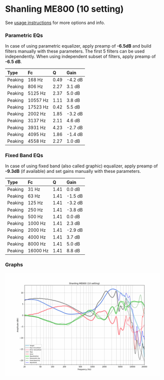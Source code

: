 # Shanling ME800 (10 setting)
See [usage instructions](https://github.com/jaakkopasanen/AutoEq#usage) for more options and info.

### Parametric EQs
In case of using parametric equalizer, apply preamp of **-6.5dB** and build filters manually
with these parameters. The first 5 filters can be used independently.
When using independent subset of filters, apply preamp of **-6.5 dB**.

| Type    | Fc       |    Q | Gain    |
|:--------|:---------|:-----|:--------|
| Peaking | 168 Hz   | 0.49 | -4.2 dB |
| Peaking | 806 Hz   | 2.27 | 3.1 dB  |
| Peaking | 5125 Hz  | 2.37 | 5.0 dB  |
| Peaking | 10557 Hz | 1.11 | 3.8 dB  |
| Peaking | 17523 Hz | 0.42 | 5.5 dB  |
| Peaking | 2002 Hz  | 1.85 | -3.2 dB |
| Peaking | 3137 Hz  | 2.11 | 4.6 dB  |
| Peaking | 3931 Hz  | 4.23 | -2.7 dB |
| Peaking | 4095 Hz  | 1.86 | -1.4 dB |
| Peaking | 4558 Hz  | 2.27 | 1.0 dB  |

### Fixed Band EQs
In case of using fixed band (also called graphic) equalizer, apply preamp of **-9.3dB**
(if available) and set gains manually with these parameters.

| Type    | Fc       |    Q | Gain    |
|:--------|:---------|:-----|:--------|
| Peaking | 31 Hz    | 1.41 | 0.0 dB  |
| Peaking | 63 Hz    | 1.41 | -1.5 dB |
| Peaking | 125 Hz   | 1.41 | -3.2 dB |
| Peaking | 250 Hz   | 1.41 | -3.8 dB |
| Peaking | 500 Hz   | 1.41 | 0.0 dB  |
| Peaking | 1000 Hz  | 1.41 | 2.3 dB  |
| Peaking | 2000 Hz  | 1.41 | -2.9 dB |
| Peaking | 4000 Hz  | 1.41 | 3.7 dB  |
| Peaking | 8000 Hz  | 1.41 | 5.0 dB  |
| Peaking | 16000 Hz | 1.41 | 8.8 dB  |

### Graphs
![](./Shanling%20ME800%20(10%20setting).png)